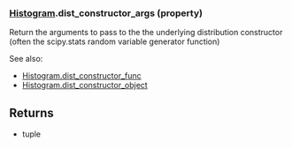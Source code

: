 ### [Histogram](Histogram.md).dist_constructor_args (property)




Return the arguments to pass to the the underlying distribution
constructor (often the scipy.stats random variable generator function)

See also:

* [Histogram.dist_constructor_func](Histogram.dist_constructor_func.md)
* [Histogram.dist_constructor_object](Histogram.dist_constructor_object.md)

Returns
-------
* tuple

